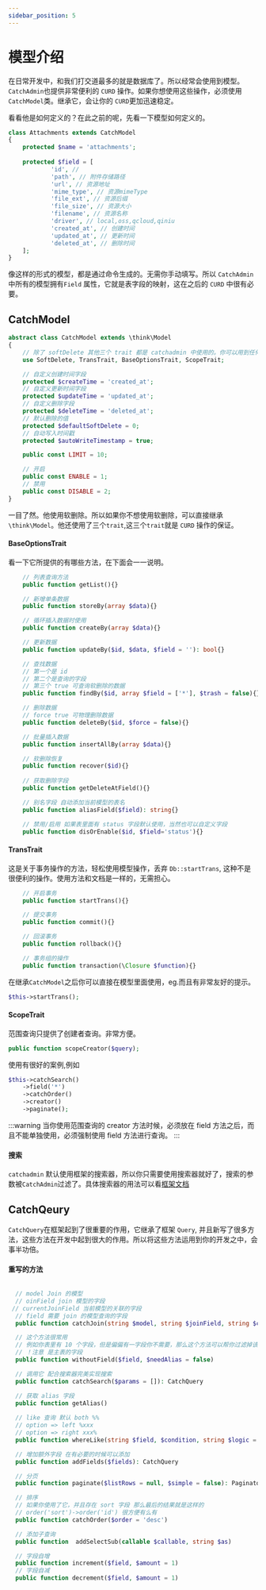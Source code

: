 ```yaml
---
sidebar_position: 5
---
```


# 模型介绍

在日常开发中，和我们打交道最多的就是数据库了。所以经常会使用到模型。`CatchAdmin`也提供非常便利的 `CURD` 操作。如果你想使用这些操作，必须使用`CatchModel`类。继承它，会让你的 `CURD`更加迅速稳定。

看看他是如何定义的？在此之前的呢，先看一下模型如何定义的。

```php
class Attachments extends CatchModel
{
    protected $name = 'attachments';
    
    protected $field = [
            'id', // 
			'path', // 附件存储路径
            'url', // 资源地址
			'mime_type', // 资源mimeType
			'file_ext', // 资源后缀
			'file_size', // 资源大小
			'filename', // 资源名称
			'driver', // local,oss,qcloud,qiniu
			'created_at', // 创建时间
			'updated_at', // 更新时间
			'deleted_at', // 删除时间
    ];
}
```
像这样的形式的模型，都是通过命令生成的。无需你手动填写。所以 `CatchAdmin` 中所有的模型拥有`Field` 属性，它就是表字段的映射，这在之后的 `CURD` 中很有必要。


## CatchModel
```php
abstract class CatchModel extends \think\Model
{
    // 除了 softDelete 其他三个 trait 都是 catchadmin 中使用的。你可以用到任何你想用的地方
    use SoftDelete, TransTrait, BaseOptionsTrait, ScopeTrait;

    // 自定义创建时间字段
    protected $createTime = 'created_at';
    // 自定义更新时间字段
    protected $updateTime = 'updated_at';
    // 自定义删除字段
    protected $deleteTime = 'deleted_at';
    // 默认删除的值
    protected $defaultSoftDelete = 0;
    // 自动写入时间戳
    protected $autoWriteTimestamp = true;

    public const LIMIT = 10;

    // 开启
    public const ENABLE = 1;
    // 禁用
    public const DISABLE = 2;
}
```
一目了然。他使用软删除。所以如果你不想使用软删除，可以直接继承 `\think\Model`。他还使用了三个`trait`,这三个`trait`就是 `CURD` 操作的保证。

#### BaseOptionsTrait
看一下它所提供的有哪些方法，在下面会一一说明。

```php
    // 列表查询方法
    public function getList(){}

    // 新增单条数据
    public function storeBy(array $data){}

    // 循环插入数据时使用
    public function createBy(array $data){}

    // 更新数据
    public function updateBy($id, $data, $field = ''): bool{}

    // 查找数据
    // 第一个是 id
    // 第二个是查询的字段
    // 第三个 true 可查询软删除的数据
    public function findBy($id, array $field = ['*'], $trash = false){}

    // 删除数据
    // force true 可物理删除数据
    public function deleteBy($id, $force = false){}

    // 批量插入数据
    public function insertAllBy(array $data){}

    // 软删除恢复
    public function recover($id){}
    
    // 获取删除字段
    public function getDeleteAtField(){}

    // 别名字段 自动添加当前模型的表名
    public function aliasField($field): string{}

    // 禁用/启用 如果表里面有 status 字段默认使用，当然也可以自定义字段
    public function disOrEnable($id, $field='status'){}
```

#### TransTrait
这是关于事务操作的方法，轻松使用模型操作，丢弃 `Db::startTrans`, 这种不是很便利的操作。使用方法和文档是一样的，无需担心。
```php
    // 开启事务
    public function startTrans(){}

    // 提交事务
    public function commit(){}

    // 回滚事务
    public function rollback(){}

    // 事务组的操作  
    public function transaction(\Closure $function){}
```
在继承`CatchModel`之后你可以直接在模型里面使用，eg.而且有非常友好的提示。
```php
$this->startTrans();
```

#### ScopeTrait
范围查询只提供了创建者查询。非常方便。
```php
public function scopeCreator($query);
```
使用有很好的案例,例如
```php
$this->catchSearch()
    ->field('*')
    ->catchOrder()
    ->creator()
    ->paginate();
```
:::warning
当你使用范围查询的 creator 方法时候，必须放在 field 方法之后，而且不能单独使用，必须强制使用 field 方法进行查询。
:::

#### 搜索
`catchadmin` 默认使用框架的搜索器，所以你只需要使用搜索器就好了，搜索的参数被`CatchAdmin`过滤了。具体搜索器的用法可以看[框架文档](https://www.kancloud.cn/manual/thinkphp6_0/1037590)


## CatchQeury
`CatchQuery`在框架起到了很重要的作用，它继承了框架 `Query`, 并且新写了很多方法，这些方法在开发中起到很大的作用。所以将这些方法运用到你的开发之中，会事半功倍。
#### 重写的方法
```php
  
  // model Join 的模型
  // oinField join 模型的字段
 // currentJoinField 当前模型的关联的字段
  // field 需要 join 的模型查询的字段
  public function catchJoin(string $model, string $joinField, string $currentJoinField, array $field = [], string $type = 'INNER', array $bind = []): CatchQuery

  // 这个方法很常用
  // 例如你表里有 10 个字段，但是偏偏有一字段你不需要，那么这个方法可以帮你过滤掉该字段 
  // ！注意 是主表的字段
  public function withoutField($field, $needAlias = false)

  // 调用它 配合搜索器完美实现搜索  
  public function catchSearch($params = []): CatchQuery

  // 获取 alias 字段  
  public function getAlias()
   
  // like 查询 默认 both %%
  // option => left %xxx
  // option => right xxx% 
  public function whereLike(string $field, $condition, string $logic = 'AND', $option ='both'): Query

  // 增加额外字段 在有必要的时候可以添加  
  public function addFields($fields): CatchQuery

  // 分页
  public function paginate($listRows = null, $simple = false): Paginator

  // 排序
  // 如果你使用了它，并且存在 sort 字段 那么最后的结果就是这样的
  // order('sort')->order('id') 很方便有么有
  public function catchOrder($order = 'desc')

  // 添加子查询  
  public function  addSelectSub(callable $callable, string $as)

  // 字段自增
  public function increment($field, $amount = 1)
  // 字段自减  
  public function decrement($field, $amount = 1)


```